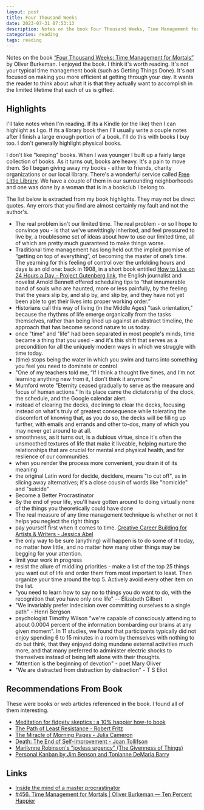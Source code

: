 ```yaml
---
layout: post
title: Four Thousand Weeks
date: 2023-07-31 07:53:13
description: Notes on the book Four Thousand Weeks, Time Management for Mortals
categories: reading
tags: reading
---
```


Notes on the book [“Four Thousand Weeks: Time Management for
Mortals”](https://us.macmillan.com/books/9780374159122/fourthousandweeks) by
Oliver Burkeman. I enjoyed the book. I think it's worth reading. It's not your
typical time management book (such as Getting Things Done). It's not focused on
making you more efficient at getting through your day. It wants the reader to
think about what it is that they actually want to accomplish in the limited
lifetime that each of us is gifted.

## Highlights

I'll take notes when I'm reading. If its a Kindle (or the like) then I can
highlight as I go. If its a library book then I'll usually write a couple notes
after I finish a large enough portion of a book. I'll do this with books I buy
too. I don't generally highlight physical books.

I don't like "keeping" books. When I was younger I built up a fairly large
collection of books. As it turns out, books are heavy. It's a pain to move them.
So I began giving away my books - either to friends, charity organizations or
our local library. There's a wonderful service called [Free Little
Library](https://littlefreelibrary.org/). We have a couple of them in our
surrounding neighborhoods and one was done by a woman that is in a bookclub I
belong to.

The list below is extracted from my book highlights. They may not be direct quotes.
Any errors that you find are almost certainly my fault and not the author's.

- The real problem isn't our limited time. The real problem - or so I hope to
  convince you - is that we've unwittingly inherited, and feel pressured to live
  by, a troublesome set of ideas about how to use our limited time, all of which
  are pretty much guaranteed to make things worse.
- Traditional time management has long held out the implicit promise of “getting
  on top of everything”, of becoming the master of one’s time. The yearning for
  this feeling of control over the unfolding hours and days is an old one: back
  in 1908, in a short book entitled [How to Live on 24 Hours a Day - Project
  Gutenberg link](https://www.gutenberg.org/ebooks/2274), the English journalist
  and novelist Arnold Bennett offered scheduling tips to “that innumerable band
  of souls who are haunted, more or less painfully, by the feeling that the
  years slip by, and slip by, and slip by, and they have not yet been able to
  get their lives into proper working order.”
- Historians call this way of living (in the Middle Ages) "task orientation,"
  because the rhythms of life emerge organically from the tasks themselves,
  rather than being lined up against an abstract timeline, the approach that has
  become second nature to us today.
- once "time" and "life" had been separated in most people's minds, time became
  a thing that you used - and it's this shift that serves as a precondition for
  all the uniquely modern ways in which we struggle with time today.
- (time) stops being the water in which you swim and turns into something you
  feel you need to dominate or control
- "One of my teachers told me, “If I think a thought five times, and I’m not
  learning anything new from it, I don’t think it anymore.”
- Mumford wrote "Eternity ceased gradually to serve as the measure and focus of
  human actions." In its place came the dictatorship of the clock, the schedule,
  and the Google calendar alert.
- instead of clearing the decks, declining to clear the decks, focusing instead
  on what's truly of greatest consequence while tolerating the discomfort of
  knowing that, as you do so, the decks will be filling up further, with emails
  and errands and other to-dos, many of which you may never get around to at
  all.
- smoothness, as it turns out, is a dubious virtue, since it's often the
  unsmoothed textures of life that make it liveable, helping nurture the
  relationships that are crucial for mental and physical health, and for
  reslience of our communities.
- when you render the process more convenient, you drain it of its meaning
- the original Latin word for decide, decidere, means "to cut off", as in
  slicing away alternatives; it's a close cousin of words like "homicide" and
  "suicide"
- Become a Better Procrastinator
- By the end of your life, you'll have gotten around to doing virtually none of
  the things you theoretically could have done
- The real measure of any time management technique is whether or not it helps
  you neglect the right things
- pay yourself first when it comes to time. [Creative Career Building for Artists
  & Writers - Jessica Abel](https://jessicaabel.com/)
- the only way to be sure (anything) will happen is to do some of it today, no
  matter how little, and no matter how many other things may be begging for your
  attention.
- limit your work in progress
- resist the allure of middling priorities - make a list of the top 25 things
  you want out of life and order them from most important to least. Then
  organize your time around the top 5. Actively avoid every other item on the
  list.
- "you need to learn how to say no to things you do want to do, with the
  recognition that you have only one life" -- Elizabeth Gilbert
- "We invariably prefer indecision over committing ourselves to a single path" -
  Henri Bergson
- psychologist Timothy Wilson "we're capable of consciously attending to about
  0.0004 percent of the information bombarding our brains at any given moment".
  In 11 studies, we found that participants typically did not enjoy spending 6
  to 15 minutes in a room by themselves with nothing to do but think, that they
  enjoyed doing mundane external activities much more, and that many preferred
  to administer electric shocks to themselves instead of being left alone with
  their thoughts.
- "Attention is the beginning of devotion" - poet Mary Oliver
- "We are distracted from distraction by distraction" - T S Eliot

## Recommendations From Book

These were books or web articles referenced in the book. I found all of them
interesting.

- [Meditation for fidgety skeptics : a 10% happier how-to
  book](https://dekalb.polarislibrary.com/polaris/view.aspx?cn=301506)
- [The Path of Least Resistance - Robert
  Fritz](https://www.robertfritz.com/wp/the-path-of-least-resistance/)
- [The Miracle of Morning Pages - Julia
  Cameron](https://shoutout.wix.com/so/acNOetBUR/c?w=q2gEOTj7GCC6NCtoUGBFLw8kctnFcPKbG4COvb4ouRw.eyJ1IjoiaHR0cHM6Ly9qdWxpYWNhbWVyb25saXZlLmNvbS9ib29rcy1ieS1qdWxpYS90aGUtbWlyYWNsZS1vZi1tb3JuaW5nLXBhZ2VzLyIsInIiOiJhMDhkYThhZC05ZDE5LTRlMmEtNjk3YS0xODgzMGVjYTNiZDgiLCJtIjoibHAifQ)
- [Death: The End of Self-Improvement - Joan
  Tollifson](https://www.joantollifson.com/book-death-the-end-of-self-improvement.html)
- [Marilynne Robinson's "joyless urgency" (The Givenness of
  Things)](https://us.macmillan.com/books/9781250097316/thegivennessofthings)
- [Personal Kanban by Jim Benson and Tonianne DeMaria
  Barry](https://kanbantool.com/kanban-guide/personal-kanban)

## Links

- [Inside the mind of a master
  procrastinator](https://www.ted.com/talks/tim_urban_inside_the_mind_of_a_master_procrastinator)
- [#456. Time Management for Mortals | Oliver Burkeman — Ten Percent
  Happier](https://www.tenpercent.com/podcast-episode/oliver-burkeman-456)
